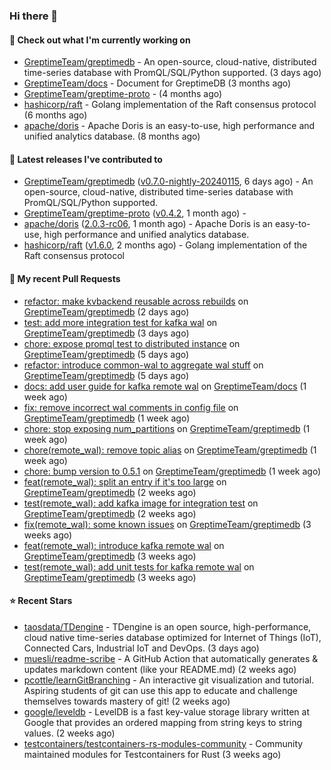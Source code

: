 ### Hi there 👋

#### 👷 Check out what I'm currently working on

- [GreptimeTeam/greptimedb](https://github.com/GreptimeTeam/greptimedb) - An open-source, cloud-native, distributed time-series database with PromQL/SQL/Python supported. (3 days ago)
- [GreptimeTeam/docs](https://github.com/GreptimeTeam/docs) - Document for GreptimeDB (3 months ago)
- [GreptimeTeam/greptime-proto](https://github.com/GreptimeTeam/greptime-proto) -  (4 months ago)
- [hashicorp/raft](https://github.com/hashicorp/raft) - Golang implementation of the Raft consensus protocol (6 months ago)
- [apache/doris](https://github.com/apache/doris) - Apache Doris is an easy-to-use, high performance and unified analytics database. (8 months ago)

#### 🔭 Latest releases I've contributed to

- [GreptimeTeam/greptimedb](https://github.com/GreptimeTeam/greptimedb) ([v0.7.0-nightly-20240115](https://github.com/GreptimeTeam/greptimedb/releases/tag/v0.7.0-nightly-20240115), 6 days ago) - An open-source, cloud-native, distributed time-series database with PromQL/SQL/Python supported.
- [GreptimeTeam/greptime-proto](https://github.com/GreptimeTeam/greptime-proto) ([v0.4.2](https://github.com/GreptimeTeam/greptime-proto/releases/tag/v0.4.2), 1 month ago) - 
- [apache/doris](https://github.com/apache/doris) ([2.0.3-rc06](https://github.com/apache/doris/releases/tag/2.0.3-rc06), 1 month ago) - Apache Doris is an easy-to-use, high performance and unified analytics database.
- [hashicorp/raft](https://github.com/hashicorp/raft) ([v1.6.0](https://github.com/hashicorp/raft/releases/tag/v1.6.0), 2 months ago) - Golang implementation of the Raft consensus protocol

#### 🔨 My recent Pull Requests

- [refactor: make kvbackend reusable across rebuilds](https://github.com/GreptimeTeam/greptimedb/pull/3202) on [GreptimeTeam/greptimedb](https://github.com/GreptimeTeam/greptimedb) (2 days ago)
- [test: add more integration test for kafka wal](https://github.com/GreptimeTeam/greptimedb/pull/3190) on [GreptimeTeam/greptimedb](https://github.com/GreptimeTeam/greptimedb) (3 days ago)
- [chore: expose promql test to distributed instance](https://github.com/GreptimeTeam/greptimedb/pull/3176) on [GreptimeTeam/greptimedb](https://github.com/GreptimeTeam/greptimedb) (5 days ago)
- [refactor: introduce common-wal to aggregate wal stuff](https://github.com/GreptimeTeam/greptimedb/pull/3171) on [GreptimeTeam/greptimedb](https://github.com/GreptimeTeam/greptimedb) (5 days ago)
- [docs: add user guide for kafka remote wal](https://github.com/GreptimeTeam/docs/pull/782) on [GreptimeTeam/docs](https://github.com/GreptimeTeam/docs) (1 week ago)
- [fix: remove incorrect wal comments in config file](https://github.com/GreptimeTeam/greptimedb/pull/3142) on [GreptimeTeam/greptimedb](https://github.com/GreptimeTeam/greptimedb) (1 week ago)
- [chore: stop exposing num_partitions](https://github.com/GreptimeTeam/greptimedb/pull/3132) on [GreptimeTeam/greptimedb](https://github.com/GreptimeTeam/greptimedb) (1 week ago)
- [chore(remote_wal): remove topic alias](https://github.com/GreptimeTeam/greptimedb/pull/3120) on [GreptimeTeam/greptimedb](https://github.com/GreptimeTeam/greptimedb) (1 week ago)
- [chore: bump version to 0.5.1](https://github.com/GreptimeTeam/greptimedb/pull/3116) on [GreptimeTeam/greptimedb](https://github.com/GreptimeTeam/greptimedb) (1 week ago)
- [feat(remote_wal): split an entry if it&#39;s too large](https://github.com/GreptimeTeam/greptimedb/pull/3092) on [GreptimeTeam/greptimedb](https://github.com/GreptimeTeam/greptimedb) (2 weeks ago)
- [test(remote_wal): add kafka image for integration test](https://github.com/GreptimeTeam/greptimedb/pull/3074) on [GreptimeTeam/greptimedb](https://github.com/GreptimeTeam/greptimedb) (2 weeks ago)
- [fix(remote_wal): some known issues](https://github.com/GreptimeTeam/greptimedb/pull/3052) on [GreptimeTeam/greptimedb](https://github.com/GreptimeTeam/greptimedb) (3 weeks ago)
- [feat(remote_wal): introduce kafka remote wal](https://github.com/GreptimeTeam/greptimedb/pull/3001) on [GreptimeTeam/greptimedb](https://github.com/GreptimeTeam/greptimedb) (3 weeks ago)
- [test(remote_wal): add unit tests for kafka remote wal](https://github.com/GreptimeTeam/greptimedb/pull/2993) on [GreptimeTeam/greptimedb](https://github.com/GreptimeTeam/greptimedb) (3 weeks ago)

#### ⭐ Recent Stars

- [taosdata/TDengine](https://github.com/taosdata/TDengine) - TDengine is an open source, high-performance, cloud native time-series database optimized for Internet of Things (IoT), Connected Cars, Industrial IoT and DevOps. (3 days ago)
- [muesli/readme-scribe](https://github.com/muesli/readme-scribe) - A GitHub Action that automatically generates &amp; updates markdown content (like your README.md) (2 weeks ago)
- [pcottle/learnGitBranching](https://github.com/pcottle/learnGitBranching) - An interactive git visualization and tutorial. Aspiring students of git can use this app to educate and challenge themselves towards mastery of git! (2 weeks ago)
- [google/leveldb](https://github.com/google/leveldb) - LevelDB is a fast key-value storage library written at Google that provides an ordered mapping from string keys to string values. (2 weeks ago)
- [testcontainers/testcontainers-rs-modules-community](https://github.com/testcontainers/testcontainers-rs-modules-community) - Community maintained modules for Testcontainers for Rust (3 weeks ago)
